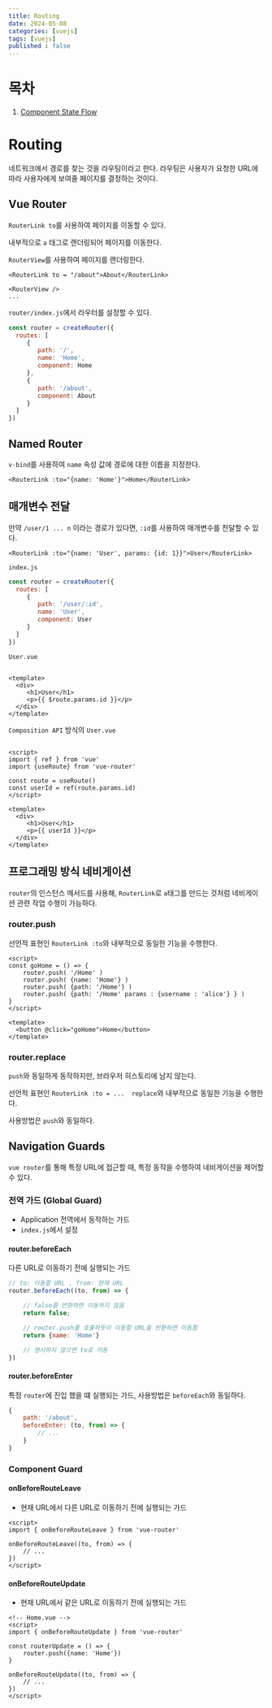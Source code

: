 ```yaml
---
title: Routing
date: 2024-05-08
categories: [vuejs]
tags: [vuejs]
published : false
---
```


# 목차

1. [Component State Flow](#component-state-flow)

# Routing

네트워크에서 경로를 찾는 것을 라우팅이라고 한다. 라우팅은 사용자가 요청한 URL에 따라 사용자에게 보여줄 페이지를 결정하는 것이다.

## Vue Router

`RouterLink to`를 사용하여 페이지를 이동할 수 있다.

내부적으로 `a` 태그로 랜더링되어 페이지를 이동한다.

`RouterView`를 사용하여 페이지를 랜더링한다.

```vue
<RouterLink to = "/about">About</RouterLink>

<RouterView />
...
```

`router/index.js`에서 라우터를 설정할 수 있다.

```js
const router = createRouter({
  routes: [
	 {
		path: '/',
		name: 'Home',
		component: Home
	 },
	 {
		path: '/about',
		component: About
	 }
  ]
})
```

## Named Router

`v-bind`를 사용하여 `name` 속성 값에 경로에 대한 이름을 지정한다.

```vue
<RouterLink :to="{name: 'Home'}">Home</RouterLink>
```

## 매개변수 전달

만약 `/user/1 ... n` 이라는 경로가 있다면, `:id`를 사용하여 매개변수를 전달할 수 있다.

```vue
<RouterLink :to="{name: 'User', params: {id: 1}}">User</RouterLink>
```

`index.js`

```js
const router = createRouter({
  routes: [
	 {
		path: '/user/:id',
		name: 'User',
		component: User
	 }
  ]
})
```

`User.vue`

```vue

<template>
  <div>
	 <h1>User</h1>
	 <p>{{ $route.params.id }}</p>
  </div>
</template>
```

`Composition API` 방식의 `User.vue`

```vue

<script>
import { ref } from 'vue'
import {useRoute} from 'vue-router'

const route = useRoute()
const userId = ref(route.params.id)
</script>

<template>
  <div>
	 <h1>User</h1>
	 <p>{{ userId }}</p>
  </div>
</template>
```


## 프로그래밍 방식 네비게이션

`router`의 인스턴스 메서드를 사용해, `RouterLink`로 `a`태그를 만드는 것처럼 네비게이션 관련 작업 수행이 가능하다.


### router.push

선언적 표현인 `RouterLink :to`와 내부적으로 동일한 기능을 수행한다.

```vue
<script>
const goHome = () => {
	router.push( '/Home' )
	router.push( {name: 'Home'} )
	router.push( {path: '/Home'} )
	router.push( {path: '/Home' params : {username : 'alice'} } )
}
</script>

<template>
  <button @click="goHome">Home</button>
</template>
```

### router.replace

`push`와 동일하게 동작하지만, 브라우저 히스토리에 남지 않는다.

선언적 표현인 `RouterLink :to = ...  replace`와 내부적으로 동일한 기능을 수행한다.

사용방법은 `push`와 동일하다.

## Navigation Guards

`vue router`를 통해 특정 URL에 접근할 때, 특정 동작을 수행하여 네비게이션을 제어할 수 있다.

### 전역 가드 (Global Guard)

- Application 전역에서 동작하는 가드
- `index.js`에서 설정


#### router.beforeEach

다른 URL로 이동하기 전에 실행되는 가드

```js
// to: 이동할 URL , from: 현재 URL
router.beforeEach((to, from) => {

	// false를 반환하면 이동하지 않음
	return false;

	// router.push를 호출하듯이 이동할 URL을 반환하면 이동함
	return {name: 'Home'}

	// 명시하지 않으면 to로 이동
})
```

#### router.beforeEnter

특정 `router`에 진입 했을 떄 실행되는 가드, 사용방법은 `beforeEach`와 동일하다.

```js
{
	path: '/about',
	beforeEnter: (to, from) => {
		// ...
	}
}
```

### Component Guard

#### onBeforeRouteLeave

- 현재 URL에서 다른 URL로 이동하기 전에 실행되는 가드

```vue
<script>
import { onBeforeRouteLeave } from 'vue-router'

onBeforeRouteLeave((to, from) => {
	// ...
})
</script>
```

#### onBeforeRouteUpdate

- 현재 URL에서 같은 URL로 이동하기 전에 실행되는 가드

```vue
<!-- Home.vue -->
<script>
import { onBeforeRouteUpdate } from 'vue-router'

const routerUpdate = () => {
	router.push({name: 'Home'})
}

onBeforeRouteUpdate((to, from) => {
	// ...
})
</script>

```
